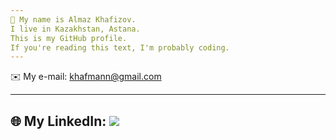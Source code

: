 ```yaml
---
👾 My name is Almaz Khafizov.
I live in Kazakhstan, Astana.
This is my GitHub profile.
If you're reading this text, I'm probably coding.
---
```

✉️ My e-mail: khafmann@gmail.com

---
🌐 My LinkedIn: <a href="https://www.linkedin.com/in/khafmann"><img src="https://img.shields.io/badge/LinkedIn-0077B5?style=for-the-badge&logo=linkedin&logoColor=white"></a>
---

